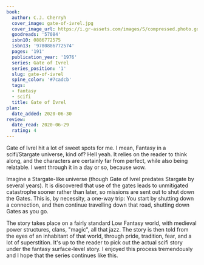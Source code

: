```yaml
---
book:
  author: C.J. Cherryh
  cover_image: gate-of-ivrel.jpg
  cover_image_url: https://i.gr-assets.com/images/S/compressed.photo.goodreads.com/books/1213925505l/57084.jpg
  goodreads: '57084'
  isbn10: 0886772575
  isbn13: '9780886772574'
  pages: '191'
  publication_year: '1976'
  series: Gate of Ivrel
  series_position: '1'
  slug: gate-of-ivrel
  spine_color: '#7cadcb'
  tags:
  - fantasy
  - scifi
  title: Gate of Ivrel
plan:
  date_added: 2020-06-30
review:
  date_read: 2020-06-29
  rating: 4
---
```


Gate of Ivrel hit a lot of sweet spots for me. I mean, Fantasy in a scifi/Stargate universe, kind of? Hell yeah. It
relies on the reader to think along, and the characters are certainly far from perfect, while also being relatable. I
went through it in a day or so, because wow.

Imagine a Stargate-like universe (though Gate of Ivrel predates Stargate by several years). It is discovered that use of
the gates leads to unmitigated catastrophe sooner rather than later, so missions are sent out to shut down the Gates.
This is, by necessity, a one-way trip: You start by shutting down a connection, and then continue travelling down that
road, shutting down Gates as you go.

The story takes place on a fairly standard Low Fantasy world, with medieval power structures, clans, "magic", all that
jazz. The story is then told from the eyes of an inhabitant of that world, through pride, tradition, fear, and a lot of
superstition. It's up to the reader to pick out the actual scifi story under the fantasy surface-level story. I enjoyed
this process tremendously and I hope that the series continues like this.

